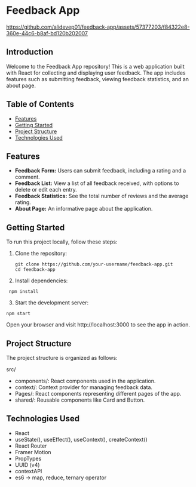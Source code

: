 # Feedback App





https://github.com/alidevep01/feedback-app/assets/57377203/f84322e8-360e-44c6-b8af-bd120b202007


## Introduction

Welcome to the Feedback App repository! This is a web application built with React for collecting and displaying user feedback. The app includes features such as submitting feedback, viewing feedback statistics, and an about page.

## Table of Contents

- [Features](#features)
- [Getting Started](#getting-started)
- [Project Structure](#project-structure)
- [Technologies Used](#technologies-used)


## Features

- **Feedback Form:** Users can submit feedback, including a rating and a comment.
- **Feedback List:** View a list of all feedback received, with options to delete or edit each entry.
- **Feedback Statistics:** See the total number of reviews and the average rating.
- **About Page:** An informative page about the application.

## Getting Started

To run this project locally, follow these steps:

1. Clone the repository:

   ```
   git clone https://github.com/your-username/feedback-app.git
   cd feedback-app
   ```
2. Install dependencies:

```
 npm install
```
 3. Start the development server:

   ```
npm start
   ```
Open your browser and visit http://localhost:3000 to see the app in action.


## Project Structure
The project structure is organized as follows:

src/
- components/: React components used in the application.
- context/: Context provider for managing feedback data.
- Pages/: React components representing different pages of the app.
- shared/: Reusable components like Card and Button.

## Technologies Used
- React
- useState(), useEffect(), useContext(), createContext()
- React Router
- Framer Motion
- PropTypes
- UUID (v4)
- contextAPI
- es6 -> map, reduce, ternary operator
